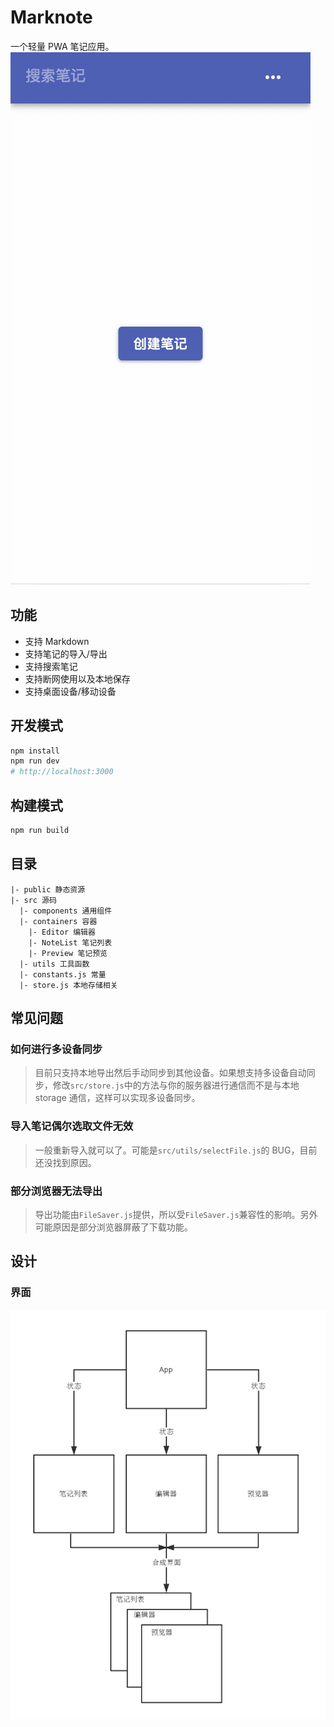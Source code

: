# Marknote

一个轻量 PWA 笔记应用。  
![](./docs/play.gif)

## 功能

- 支持 Markdown
- 支持笔记的导入/导出
- 支持搜索笔记
- 支持断网使用以及本地保存
- 支持桌面设备/移动设备

## 开发模式

```bash
npm install
npm run dev
# http://localhost:3000
```

## 构建模式

```bash
npm run build
```

## 目录

```
|- public 静态资源
|- src 源码
  |- components 通用组件
  |- containers 容器
    |- Editor 编辑器
    |- NoteList 笔记列表
    |- Preview 笔记预览
  |- utils 工具函数
  |- constants.js 常量
  |- store.js 本地存储相关
```

## 常见问题

### 如何进行多设备同步

> 目前只支持本地导出然后手动同步到其他设备。如果想支持多设备自动同步，修改`src/store.js`中的方法与你的服务器进行通信而不是与本地 storage 通信，这样可以实现多设备同步。

### 导入笔记偶尔选取文件无效

> 一般重新导入就可以了。可能是`src/utils/selectFile.js`的 BUG，目前还没找到原因。

### 部分浏览器无法导出

> 导出功能由`FileSaver.js`提供，所以受`FileSaver.js`兼容性的影响。另外可能原因是部分浏览器屏蔽了下载功能。

## 设计

### 界面

![](./docs/ui.png)
